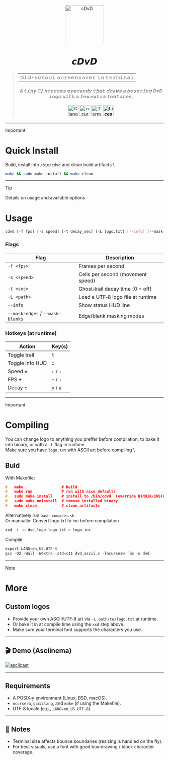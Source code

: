 <div align="center">

  <picture>
    <source media="(prefers-color-scheme: dark)"  srcset="https://raw.githubusercontent.com/serainox420/serainox420/personal/vector/logo-white.png">
    <source media="(prefers-color-scheme: light)" srcset="https://raw.githubusercontent.com/serainox420/serainox420/personal/vector/logo-black.png">
    <img src="https://i.imgur.com/qpgeyna.png" alt="cDvD" width="124" />
  </picture>

  # <h1><samp><b>𝙘𝘿𝙫𝘿</b></samp></h1>

  <h4><blockquote>
 <p><table><tr><td>𝙾𝚕𝚍-𝚜𝚌𝚑𝚘𝚘𝚕 𝚜𝚌𝚛𝚎𝚎𝚗𝚜𝚊𝚟𝚎𝚛 𝚒𝚗 𝚝𝚎𝚛𝚖𝚒𝚗𝚊𝚕</td></tr></table></p>
    <p><i><samp><h4>𝙰 𝚝𝚒𝚗𝚢 𝙲 / 𝚗𝚌𝚞𝚛𝚜𝚎𝚜 𝚎𝚢𝚎𝚌𝚊𝚗𝚍𝚢 𝚝𝚑𝚊𝚝 𝚍𝚛𝚊𝚠𝚜 𝚊 𝚋𝚘𝚞𝚗𝚌𝚒𝚗𝚐 𝙳𝚟𝙳 𝚕𝚘𝚐𝚘 𝚠𝚒𝚝𝚑 𝚊 𝚏𝚎𝚠 𝚎𝚡𝚝𝚛𝚊 𝚏𝚎𝚊𝚝𝚞𝚛𝚎𝚜.</samp></i></p></h4>
  
  <p>
    <a href="https://github.com/Szmelc-INC/cdvd">
    </a>
    <img alt="C lang"         src="https://img.shields.io/badge/Lang-00599C?style=for-the-badge&logo=c&logoColor=white" height="34">
    <img alt="ncursesw"  src="https://img.shields.io/badge/ncursesw-✓-0A7B83?style=for-the-badge" height="34">
    <img alt="Terminal"  src="https://img.shields.io/badge/CLI-EYECANDY-226?style=for-the-badge" height="34">
    <a href="https://github.com/Szmelc-INC/cdvd/blob/main/LICENSE">
      <img alt="License" src="https://img.shields.io/github/license/Szmelc-INC/cdvd?style=for-the-badge" height="34">
    </a>
  </p>
</div>
 </blockquote></h4>

---

> [!IMPORTANT]
> # Quick Install 
> Build, install into `/bin/cdvd` and clean build artifacts \
> ```sh
> make && sudo make install && make clean
> ```

---
> [!TIP]
> Details on usage and available options
> # Usage
> ```bash
> cdvd [-f fps] [-s speed] [-t decay_sec] [-L logo.txt] [--info] [--mask-edges|--mask-blanks]
> ```
>### Flags
>| Flag | Description |
>|------|-------------|
>| `-f <fps>` | Frames per second |
>| `-s <speed>` | Cells per second (movement speed) |
>| `-t <sec>` | Ghost‑trail decay time (0 = off) |
>| `-L <path>` | Load a UTF‑8 logo file at runtime |
>| `--info` | Show status HUD line |
>| `--mask-edges` / `--mask-blanks` | Edge/blank masking modes |
>
>### Hotkeys (at runtime)
>| Action | Key(s) |
>|---|---|
>| Toggle trail | `t` |
>| Toggle info HUD | `i` |
>| Speed ± | `←` / `→` |
>| FPS ± | `↑` / `↓` |
>| Decay ± | `y` / `u` |


---

> [!IMPORTANT]
> # Compiling
> You can change logo to anything you preffer before compilation, to bake it into binary, or with a `-L` flag in runtime \
> Make sure you have `logo.txt` with ASCII art before compiling \
> ## Buld
> With Makefile:
>```c
>#   make                 # build
>#   make run             # run with nice defaults
>#   sudo make install    # install to /bin/cdvd  (override BINDIR/INSTALL_NAME)
>#   sudo make uninstall  # remove installed binary
>#   make clean           # clean artifacts
>```
> Alternatively run `bash compile.sh` \
> Or manually:
> Convert logo.txt to inc before compilation
>```c
>xxd -i -n dvd_logo logo.txt > logo.inc
>```
> Compile
>```c
>export LANG=en_US.UTF-8
>gcc -O2 -Wall -Wextra -std=c11 dvd_ascii.c -lncursesw -lm -o dvd
>```

---

> [!NOTE]
> # More
> ## Custom logos
>- Provide your own ASCII/UTF‑8 art via `-L path/to/logo.txt` at runtime.
>- Or bake it in at compile time using the `xxd` step above.
>- Make sure your terminal font supports the characters you use.
>
>---
>
>## 🎬 Demo (Asciinema)
>
>[![asciicast](https://asciinema.org/a/736340.svg)](https://asciinema.org/a/736340)
>
>---
>
>## Requirements
>
>- A POSIX‑y environment (Linux, BSD, macOS).
>- `ncursesw`, `gcc`/`clang`, and `make` (if using the Makefile).
>- UTF‑8 locale (e.g., `LANG=en_US.UTF-8`).
>
>---
>
>## 📝 Notes
>
>- Terminal size affects bounce boundaries (resizing is handled on the fly).
>- For best visuals, use a font with good box‑drawing / block character coverage.
